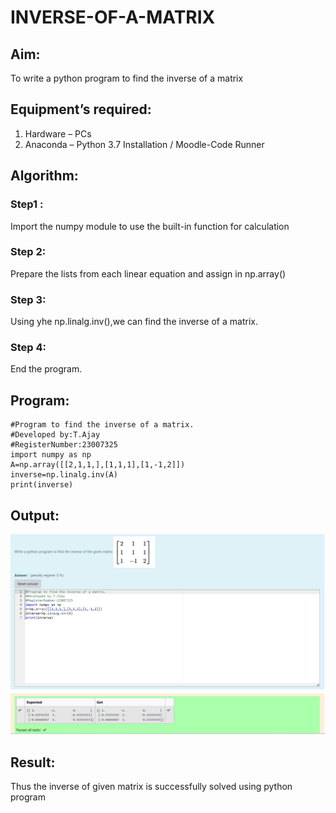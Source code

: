# INVERSE-OF-A-MATRIX
## Aim:
To write a python program to find the inverse of a matrix
## Equipment’s required:
1. 	Hardware – PCs
2. 	Anaconda – Python 3.7 Installation / Moodle-Code Runner
## Algorithm:
### Step1 :
Import the numpy module to use the built-in function for calculation
### Step 2:
Prepare the lists from each linear equation and assign in np.array()
### Step 3:
Using yhe np.linalg.inv(),we can find the inverse of a matrix.
### Step 4: 
End the program.
## Program:
```
#Program to find the inverse of a matrix.
#Developed by:T.Ajay 
#RegisterNumber:23007325
import numpy as np
A=np.array([[2,1,1,],[1,1,1],[1,-1,2]])
inverse=np.linalg.inv(A)
print(inverse)
```
## Output:
![Alt text](image.png)
## Result:
Thus the inverse of given matrix is successfully solved using python program


